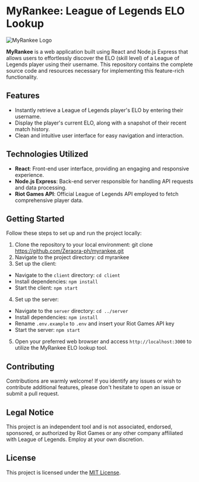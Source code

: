 # MyRankee: League of Legends ELO Lookup

![MyRankee Logo](https://raw.githubusercontent.com/your-username/myrankee/main/client/public/logo.png)

**MyRankee** is a web application built using React and Node.js Express that allows users to effortlessly discover the ELO (skill level) of a League of Legends player using their username. This repository contains the complete source code and resources necessary for implementing this feature-rich functionality.

## Features

- Instantly retrieve a League of Legends player's ELO by entering their username.
- Display the player's current ELO, along with a snapshot of their recent match history.
- Clean and intuitive user interface for easy navigation and interaction.

## Technologies Utilized

- **React**: Front-end user interface, providing an engaging and responsive experience.
- **Node.js Express**: Back-end server responsible for handling API requests and data processing.
- **Riot Games API**: Official League of Legends API employed to fetch comprehensive player data.

## Getting Started

Follow these steps to set up and run the project locally:

1. Clone the repository to your local environment: git clone https://github.com/Zeraora-ph/myrankee.git
2. Navigate to the project directory: cd myrankee
3. Set up the client:

- Navigate to the `client` directory: `cd client`
- Install dependencies: `npm install`
- Start the client: `npm start`

4. Set up the server:

- Navigate to the `server` directory: `cd ../server`
- Install dependencies: `npm install`
- Rename `.env.example` to `.env` and insert your Riot Games API key
- Start the server: `npm start`

5. Open your preferred web browser and access `http://localhost:3000` to utilize the MyRankee ELO lookup tool.

## Contributing

Contributions are warmly welcome! If you identify any issues or wish to contribute additional features, please don't hesitate to open an issue or submit a pull request.

## Legal Notice

This project is an independent tool and is not associated, endorsed, sponsored, or authorized by Riot Games or any other company affiliated with League of Legends. Employ at your own discretion.

## License

This project is licensed under the [MIT License](LICENSE).
